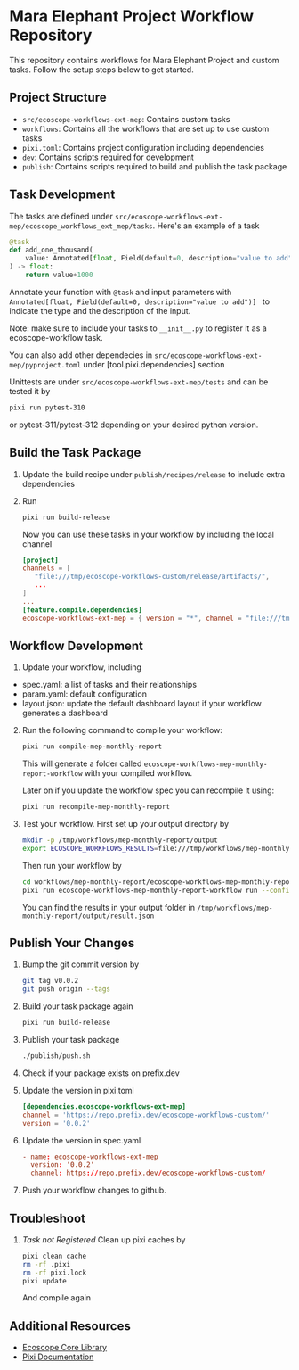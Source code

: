 # Mara Elephant Project Workflow Repository

This repository contains workflows for Mara Elephant Project and custom tasks. Follow the setup steps below to get started.


## Project Structure

- `src/ecoscope-workflows-ext-mep`: Contains custom tasks
- `workflows`: Contains all the workflows that are set up to use custom tasks
- `pixi.toml`: Contains project configuration including dependencies
- `dev`: Contains scripts required for development
- `publish`: Contains scripts required to build and publish the task package

## Task Development
The tasks are defined under `src/ecoscope-workflows-ext-mep/ecoscope_workflows_ext_mep/tasks`. Here's an example of a task

```python
@task
def add_one_thousand(
    value: Annotated[float, Field(default=0, description="value to add")] = 0
) -> float:
    return value+1000
```
Annotate your function with `@task` and input parameters with `Annotated[float, Field(default=0, description="value to add")] ` to indicate the type and the description of the input. 

Note: make sure to include your tasks to `__init__.py` to register it as a ecoscope-workflow task.

You can also add other dependecies in `src/ecoscope-workflows-ext-mep/pyproject.toml` under [tool.pixi.dependencies] section

Unittests are under `src/ecoscope-workflows-ext-mep/tests` and can be tested it by
```bash
pixi run pytest-310
```
or pytest-311/pytest-312 depending on your desired python version.



## Build the Task Package

1. Update the build recipe under `publish/recipes/release` to include extra dependencies
2. Run
   ```bash
   pixi run build-release
   ```

   Now you can use these tasks in your workflow by including the local channel
   ```toml
   [project]
   channels = [
      "file:///tmp/ecoscope-workflows-custom/release/artifacts/",
      ...
   ]
   ...
   [feature.compile.dependencies]
   ecoscope-workflows-ext-mep = { version = "*", channel = "file:///tmp/ecoscope-workflows-custom/release/artifacts/" }
   ```

## Workflow Development
1. Update your workflow, including
- spec.yaml: a list of tasks and their relationships
- param.yaml: default configuration
- layout.json: update the default dashboard layout if your workflow generates a dashboard

2. Run the following command to compile your workflow:
   ```bash
   pixi run compile-mep-monthly-report
   ```
   
   This will generate a folder called `ecoscope-workflows-mep-monthly-report-workflow` with your compiled workflow.

   Later on if you update the workflow spec you can recompile it using:
   ```bash
   pixi run recompile-mep-monthly-report
   ```

3. Test your workflow. First set up your output directory by
   ```bash
   mkdir -p /tmp/workflows/mep-monthly-report/output
   export ECOSCOPE_WORKFLOWS_RESULTS=file:///tmp/workflows/mep-monthly-report/output
   ```
   Then run your workflow by
   ```bash
   cd workflows/mep-monthly-report/ecoscope-workflows-mep-monthly-report-workflow
   pixi run ecoscope-workflows-mep-monthly-report-workflow run --config-file ../param.yaml --execution-mode sequential --mock-io
   ```
   You can find the results in your output folder in `/tmp/workflows/mep-monthly-report/output/result.json`
   
## Publish Your Changes

1. Bump the git commit version by

   ```bash
   git tag v0.0.2
   git push origin --tags
   ```

2. Build your task package again
   ```bash
   pixi run build-release
   ```

3. Publish your task package
   ```bash
   ./publish/push.sh
   ```

4. Check if your package exists on prefix.dev

5. Update the version in pixi.toml
   ```toml
   [dependencies.ecoscope-workflows-ext-mep]
   channel = 'https://repo.prefix.dev/ecoscope-workflows-custom/'
   version = '0.0.2'
   ```

6. Update the version in spec.yaml
   ```toml
   - name: ecoscope-workflows-ext-mep
     version: '0.0.2'
     channel: https://repo.prefix.dev/ecoscope-workflows-custom/
   ```

7. Push your workflow changes to github.

## Troubleshoot

1. *Task not Registered*
   Clean up pixi caches by
   ```bash
   pixi clean cache
   rm -rf .pixi
   rm -rf pixi.lock
   pixi update
   ```
   And compile again


## Additional Resources

- [Ecoscope Core Library](https://github.com/wildlife-dynamics/ecoscope)
- [Pixi Documentation](https://pixi.sh/latest/)
